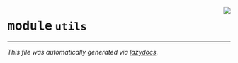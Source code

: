 <!-- markdownlint-disable -->

<a href="..\..\stable_baselines_model_based_rl\utils\__init__.py"><img align="right" style="float:right;" src="https://img.shields.io/badge/-source-cccccc?style=flat-square"></a>

# <kbd>module</kbd> `utils`








---

_This file was automatically generated via [lazydocs](https://github.com/ml-tooling/lazydocs)._
